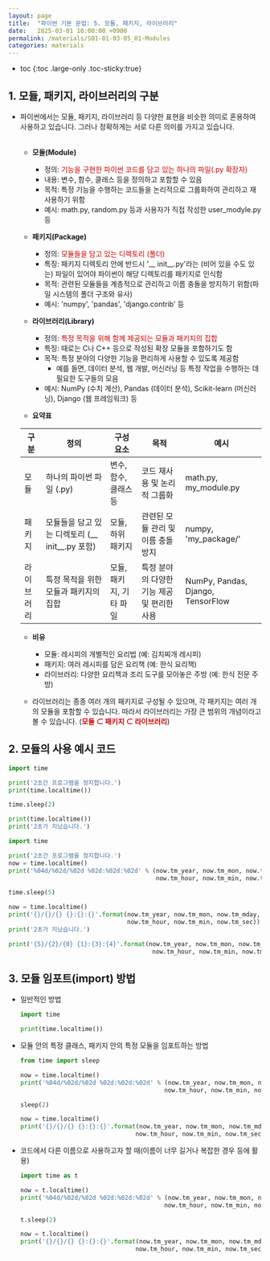 ```yaml
---
layout: page
title:  "파이썬 기본 문법: 5. 모듈, 패키지, 라이브러리"
date:   2025-03-01 10:00:00 +0900
permalink: /materials/S01-01-03-05_01-Modules
categories: materials
---
```

* toc
{:toc .large-only .toc-sticky:true}

## 1. 모듈, 패키지, 라이브러리의 구분

- 파이썬에서는 모듈, 패키지, 라이브러리 등 다양한 표현을 비슷한 의미로 혼용하여 사용하고 있습니다. 그러나 정확하게는 서로 다른 의미를 가지고 있습니다.<br><br>
    - **모듈(Module)**
        - 정의: <span style="color: #C00">기능을 구현한 파이썬 코드를 담고 있는 하나의 파일(.py 확장자)</span>
        - 내용: 변수, 함수, 클래스 등을 정의하고 포함할 수 있음
        - 목적: 특정 기능을 수행하는 코드들을 논리적으로 그룹화하여 관리하고 재사용하기 위함
        - 예시: math.py, random.py 등과 사용자가 직접 작성한 user_modyle.py 등

    - **패키지(Package)**
        - 정의: <span style="color: #C00">모듈들을 담고 있는 디렉토리 (폴더)</span>
        - 특징: 패키지 디렉토리 안에 반드시 '__ init__.py'라는 (비어 있을 수도 있는) 파일이 있어야 파이썬이 해당 디렉토리를 패키지로 인식함
        - 목적: 관련된 모듈들을 계층적으로 관리하고 이름 충돌을 방지하기 위함(파일 시스템의 폴더 구조와 유사)
        - 예시: 'numpy', 'pandas', 'django.contrib' 등

    - **라이브러리(Library)**
        - 정의: <span style="color: #C00">특정 목적을 위해 함께 제공되는 모듈과 패키지의 집합</span>
        - 특징: 때로는 C나 C++ 등으로 작성된 확장 모듈을 포함하기도 함
        - 목적: 특정 분야의 다양한 기능을 편리하게 사용할 수 있도록 제공함
            - 예를 들면, 데이터 분석, 웹 개발, 머신러닝 등 특정 작업을 수행하는 데 필요한 도구들의 모음
        - 예시: NumPy (수치 계산), Pandas (데이터 분석), Scikit-learn (머신러닝), Django (웹 프레임워크) 등

    - **요약표**

    | 구분       | 정의                                            | 구성 요소               | 목적                                        | 예시                              |
    | ---------- | ----------------------------------------------- | ----------------------- | ------------------------------------------- | --------------------------------- |
    | 모듈       | 하나의 파이썬 파일 (.py)                        | 변수, 함수, 클래스 등   | 코드 재사용 및 논리적 그룹화                | math.py, my_module.py             |
    | 패키지     | 모듈들을 담고 있는 디렉토리 (__ init__.py 포함) | 모듈, 하위 패키지       | 관련된 모듈 관리 및 이름 충돌 방지          | numpy, 'my_package/'              |
    | 라이브러리 | 특정 목적을 위한 모듈과 패키지의 집합           | 모듈, 패키지, 기타 파일 | 특정 분야의 다양한 기능 제공 및 편리한 사용 | NumPy, Pandas, Django, TensorFlow |

    - **비유**
        - 모듈: 레시피의 개별적인 요리법 (예: 김치찌개 레시피)
        - 패키지: 여러 레시피를 담은 요리책 (예: 한식 요리책)
        - 라이브러리: 다양한 요리책과 조리 도구를 모아놓은 주방 (예: 한식 전문 주방)

    - 라이브러리는 종종 여러 개의 패키지로 구성될 수 있으며, 각 패키지는 여러 개의 모듈을 포함할 수 있습니다. 따라서 라이브러리는 가장 큰 범위의 개념이라고 볼 수 있습니다. (<span style="color: #C00">**모듈 ⊂ 패키지 ⊂ 라이브러리**</span>)

## 2. 모듈의 사용 예시 코드

```python
import time

print('2초간 프로그램을 정지합니다.')
print(time.localtime())

time.sleep(2)

print(time.localtime())
print('2초가 지났습니다.')
```

```python
import time

print('2초간 프로그램을 정지합니다.')
now = time.localtime()
print('%04d/%02d/%02d %02d:%02d:%02d' % (now.tm_year, now.tm_mon, now.tm_mday, 
                                         now.tm_hour, now.tm_min, now.tm_sec))

time.sleep(5)

now = time.localtime()
print('{}/{}/{} {}:{}:{}'.format(now.tm_year, now.tm_mon, now.tm_mday, 
                                 now.tm_hour, now.tm_min, now.tm_sec))
print('2초가 지났습니다.')
```

```python
print('{5}/{2}/{0} {1}:{3}:{4}'.format(now.tm_year, now.tm_mon, now.tm_mday, 
                                        now.tm_hour, now.tm_min, now.tm_sec))
```

## 3. 모듈 임포트(import) 방법

- 일반적인 방법

    ```python
    import time

    print(time.localtime())
    ```

- 모듈 안의 특정 클래스, 패키지 안의 특정 모듈을 임포트하는 방법

    ```python
    from time import sleep

    now = time.localtime()
    print('%04d/%02d/%02d %02d:%02d:%02d' % (now.tm_year, now.tm_mon, now.tm_mday,
                                            now.tm_hour, now.tm_min, now.tm_sec))

    sleep(2)

    now = time.localtime()
    print('{}/{}/{} {}:{}:{}'.format(now.tm_year, now.tm_mon, now.tm_mday,
                                    now.tm_hour, now.tm_min, now.tm_sec))
    ```

- 코드에서 다른 이름으로 사용하고자 할 때(이름이 너무 길거나 복잡한 경우 등에 활용)

    ```python
    import time as t

    now = t.localtime()
    print('%04d/%02d/%02d %02d:%02d:%02d' % (now.tm_year, now.tm_mon, now.tm_mday,
                                            now.tm_hour, now.tm_min, now.tm_sec))

    t.sleep(2)

    now = t.localtime()
    print('{}/{}/{} {}:{}:{}'.format(now.tm_year, now.tm_mon, now.tm_mday,
                                    now.tm_hour, now.tm_min, now.tm_sec))
    ```